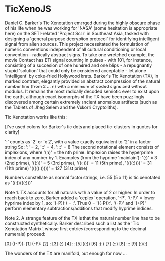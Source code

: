 # TicXenoJS

Daniel C. Barker's Tic Xenotation emerged during the highly obscure phase of his life when he was working for 'NASA' (some hesitation is appropriate here) on the SETI-related 'Project Scar' in Southeast Asia, tasked with designing a 'general purpose decryption protocol' for identifying intelligent signal from alien sources.
This project necessitated the formulation of numeric conventions independent of all cultural conditioning or local convention - radically abstract signs.
To take one wretched example, the movie Contact has ETI signal counting in pulses - with 101, for instance, consisting of a succesion of one hundred and one blips - a repugnantly stupid 'solution' that could only be considered acceptable - let alone 'intelligent' by coke-fried Hollywood brats.
Barker's Tic Xenotation (TX), in marked contrast, elegantly provided an abstract compression of the natural number line (from 2 ... n) with a minimum of coded signs and without modulus. It remains the most radically decoded semiotic ever to exist upon the earth, although exact isomorphs of the TX have been puzzlingly discovered among certain extremely ancient anomalous artifacts (such as the Tablets of Jheg Selem and the Vukorri Cryptoliths).

Tic Xenotation works like this:

[I've used colons for Barker's tic dots and placed tic-clusters in quotes for clarity]

':' counts as '2' or 'x 2', with a value exactly equivalent to '2' in a factor string 
So: 
':' = 2, '::' = 4, ':::' = 8
The second notational element consists of implexions, where '(n)' = the nth prime.
Implexion raises the hyperprime index of any number by 1. Examples (from the hyprime 'mainlain'):
'(:)' = 3 (2nd prime), 
'((:))' = 5 (3rd prime), 
'(((:)))' = 11 (5th prime), 
'((((:))))' = 31 (11th prime)
'(((((:)))))' = 127 (31st prime)

Numbers constellate as normal factor strings, i.e. 55 (5 x 11) is tic xenotated as '((:))(((:)))'

Note 1. TX accounts for all naturals with a value of 2 or higher. 
In order to reach back to zero, Barker added a 'deplex' operation, '-P'. 
'(-P)' = lower hyprime index by 1, so: '(-P)(:) = :'. Thus 0 = '((-P)):'. 
'(-P)' and '(+P)' perform elementary subtractions/additions that modify hyprime indices.

Note 2. A strange feature of the TX is that the natural number line has to be constructed synthetically.
Barker described such a list as the 'Tic Xenotation Matrix', whose first entries (corresponding to the decimal numerals) proceed:

[0] ((-P)):
[1] (-P):
[2] :
[3] (:)
[4] ::
[5] ((:))
[6] :(:)
[7] (::)
[8] :::
[9] (:)(:)

The wonders of the TX are manifold, but enough for now ...
